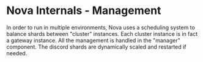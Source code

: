 # Nova Internals - Management

In order to run in multiple environments, Nova uses a scheduling system to balance shards between "cluster" instances.
Each cluster instance is in fact a gateway instance. All the management is handled in the "manager" component. 
The discord shards are dynamically scaled and restarted if needed.